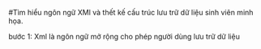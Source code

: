 #Tìm hiểu ngôn ngữ XMl và thết kế cấu trúc lưu trữ dữ liệu sinh viên minh họa.

bước 1: Xml là ngôn ngữ mở rộng cho phép người dùng lưu trữ dữ liệu 
